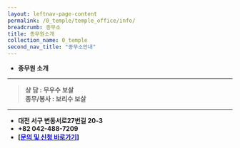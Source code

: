 ```yaml
---
layout: leftnav-page-content
permalink: /0_temple/temple_office/info/
breadcrumb: 종무소
title: 종무원소개
collection_name: 0_temple
second_nav_title: "종무소안내"
---
```


* **종무원 소개**

---

> **상    담 : 무우수 보살** <br>
> **종무/봉사 : 보리수 보살** 

---

* **대전 서구 변동서로27번길 20-3**<br>
* **+82 042-488-7209**
* **[[<span style="color:blue">문의 및 신청 바로가기</span>] ](/1_0_templeNews/questions/)**

